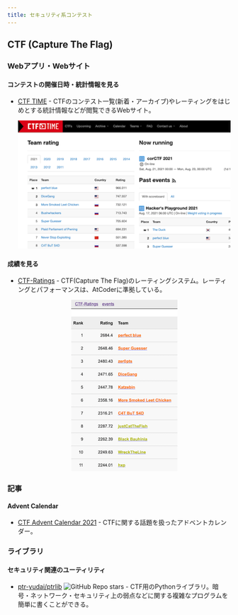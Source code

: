 ```yaml
---
title: セキュリティ系コンテスト
---
```


## CTF (Capture The Flag)

### Webアプリ・Webサイト

#### コンテストの開催日時・統計情報を見る

- [CTF TIME](https://ctftime.org/) - CTFのコンテスト一覧(新着・アーカイブ)やレーティングをはじめとする統計情報などが閲覧できるWebサイト。

    <div align="center">
      <img loading = "lazy" src="../../images/related_contest_sites/ctf/ctf_time.png" alt="ctf time">
    </div>

#### 成績を見る

- [CTF-Ratings](https://github.com/theoremoon/ctf-ratings) - CTF(Capture The Flag)のレーティングシステム。レーティングとパフォーマンスは、AtCoderに準拠している。

    <div align="center">
      <img loading = "lazy" src="../../images/related_contest_sites/ctf/ctf_ratings.png" alt="ctf ratings">
    </div>

### 記事

#### Advent Calendar

- [CTF Advent Calendar 2021](https://adventar.org/calendars/6914) - CTFに関する話題を扱ったアドベントカレンダー。

### ライブラリ

#### セキュリティ関連のユーティリティ

- [ptr-yudai/ptrlib](https://github.com/ptr-yudai/ptrlib) ![GitHub Repo stars](https://img.shields.io/github/stars/ptr-yudai/ptrlib?style=plastic) - CTF用のPythonライブラリ。暗号・ネットワーク・セキュリティ上の弱点などに関する複雑なプログラムを簡単に書くことができる。
